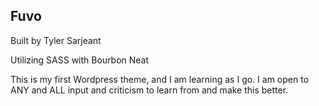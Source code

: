 ## Fuvo

Built by Tyler Sarjeant

Utilizing SASS with Bourbon Neat

This is my first Wordpress theme, and I am learning as I go. I am open to ANY and ALL input and criticism to learn from and make this better.